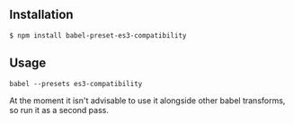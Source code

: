 ## Installation

```
$ npm install babel-preset-es3-compatibility
```

## Usage

```
babel --presets es3-compatibility
```

At the moment it isn't advisable to use it alongside other babel transforms, so run it as a second pass.
